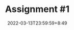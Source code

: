 ---
type: assignment
date: 2022-03-13T23:59:59+8:49
title: 'Assignment #1'
#pdf: /static_files/assignments/asg.pdf
#attachment: /static_files/assignments/asg.zip
#solutions: /static_files/assignments/asg_solutions.pdf
due_event: 
    type: due
    date: 2022-03-27T23:59:59+8:49
    description: 'Assignment #1 due'
---